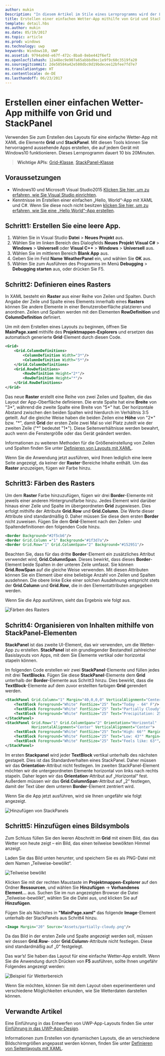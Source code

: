 ```yaml
---
author: mukin
Description: "In diesem Artikel im Stile eines Lernprogramms wird der Leser durch die Schrittezum Erstellen einer grundlegenden Anwendungsbenutzeroberfläche geführt. Es erläutert und veranschaulicht die Verwendung von Grid und StackPanel, zwei der häufigsten XAML-Elemente."
title: Erstellen einer einfachen Wetter-App mithilfe von Grid und StackPanel
template: detail.hbs
ms.author: mukin
ms.date: 05/19/2017
ms.topic: article
ms.prod: windows
ms.technology: uwp
keywords: Windows10, UWP
ms.assetid: 9794a04d-e67f-472c-8ba8-8ebe442f6ef2
ms.openlocfilehash: 12a48ec9e907a65abbbd9ec1e9f9c60c3519fa20
ms.sourcegitcommit: 2de58584a42e580dbc0d19bdecee12bfee7fd7e7
ms.translationtype: HT
ms.contentlocale: de-DE
ms.lasthandoff: 06/23/2017
---
```

# <a name="create-a-simple-weather-app-by-using-grid-and-stackpanel"></a>Erstellen einer einfachen Wetter-App mithilfe von Grid und StackPanel

Verwenden Sie zum Erstellen des Layouts für eine einfache Wetter-App mit XAML die Elemente **Grid** und **StackPanel**. Mit diesen Tools können Sie hervorragend aussehende Apps erstellen, die auf jedem Gerät mit Windows10 funktionieren. Dieses Lernprogramm dauert 10 bis 20Minuten.

> **Wichtige APIs**: [Grid-Klasse](https://docs.microsoft.com/en-us/uwp/api/windows.ui.xaml.controls.grid), [StackPanel-Klasse](https://docs.microsoft.com/en-us/uwp/api/windows.ui.xaml.controls.stackpanel)

## <a name="prerequisites"></a>Voraussetzungen
- Windows10 und Microsoft Visual Studio2015 [Klicken Sie hier, um zu erfahren, wie Sie Visual Studio einrichten](../get-started/get-set-up.md).
- Kenntnisse im Erstellen einer einfachen „Hello, World“-App mit XAML und C#. Wenn Sie diese noch nicht besitzen [klicken Sie hier, um zu erfahren, wie Sie eine „Hello World“-App erstellen](https://msdn.microsoft.com/windows/uwp/get-started/create-a-hello-world-app-xaml-universal).

## <a name="step-1-create-a-blank-app"></a>Schritt1: Erstellen Sie eine leere App.
1. Wählen Sie in Visual Studio **Datei** > **Neues Projekt** aus.
2. Wählen Sie im linken Bereich des Dialogfelds **Neues Projekt** **Visual C#** > **Windows** > **Universell** oder **Visual C++** > **Windows** > **Universell** aus.
3. Wählen Sie im mittleren Bereich **Blank App** aus.
4. Geben Sie im Feld **Name** **WeatherPanel** ein, und wählen Sie **OK** aus.
5. Wählen Sie zum Ausführen des Programms im Menü **Debugging** > **Debugging starten** aus, oder drücken Sie F5.

## <a name="step-2-define-a-grid"></a>Schritt2: Definieren eines Rasters
In XAML besteht ein **Raster** aus einer Reihe von Zeilen und Spalten. Durch Angabe der Zeile und Spalte eines Elements innerhalb eines **Rasters** können Sie andere Elemente in einer Benutzeroberfläche platzieren und anordnen. Zeilen und Spalten werden mit den Elementen **RowDefinition** und **ColumnDefinition** definiert.

Um mit dem Erstellen eines Layouts zu beginnen, öffnen Sie **MainPage.xaml** mithilfe des **Projektmappen-Explorers** und ersetzen das automatisch generierte **Grid**-Element durch diesen Code.

```xml
<Grid>
    <Grid.ColumnDefinitions>
        <ColumnDefinition Width="3*"/>
        <ColumnDefinition Width="5*"/>
    </Grid.ColumnDefinitions>
    <Grid.RowDefinitions>
        <RowDefinition Height="2*"/>
        <RowDefinition Height="*"/>
    </Grid.RowDefinitions>
</Grid>
```

Das neue **Raster** erstellt eine Reihe von zwei Zeilen und Spalten, die das Layout der App-Oberfläche definieren. Die erste Spalte hat eine **Breite** von "3\*", während die zweite Spalte eine Breite von "5\*" hat. Der horizontale Abstand zwischen den beiden Spalten wird hierdurch im Verhältnis 3:5 geteilt. Auf die gleiche Weise haben die beiden Zeilen eine **Höhe** von "2\*" bzw. "\*", damit **Grid** der ersten Zeile zwei Mal so viel Platz zuteilt wie der zweiten Zeile ("\*" bedeutet "1\*"). Diese Seitenverhältnisse werden bewahrt, auch wenn die Fenstergröße oder das Gerät geändert werden.

Informationen zu weiteren Methoden für die Größeneinstellung von Zeilen und Spalten finden Sie unter [Definieren von Layouts mit XAML](https://msdn.microsoft.com/windows/uwp/layout/layouts-with-xaml#layout-properties).

Wenn Sie die Anwendung jetzt ausführen, wird Ihnen lediglich eine leere Seite angezeigt, da keiner der **Raster**-Bereiche Inhalte enthält. Um das **Raster** anzuzeigen, fügen wir Farbe hinzu.

## <a name="step-3-color-the-grid"></a>Schritt3: Färben des Rasters
Um dem **Raster** Farbe hinzuzufügen, fügen wir drei **Border**-Elemente mit jeweils einer anderen Hintergrundfarbe hinzu. Jedes Element wird darüber hinaus einer Zeile und Spalte im übergeordneten **Grid** zugewiesen. Dies erfolgt mithilfe der Attribute **Grid.Row** und **Grid.Column**. Die Werte dieser Attribute sind standardmäßig 0. Daher müssen Sie diese dem ersten **Border** nicht zuweisen. Fügen Sie dem **Grid**-Element nach den Zeilen- und Spaltendefinitionen den folgenden Code hinzu.

```xml
<Border Background="#2f5cb6"/>
<Border Grid.Column ="1" Background="#1f3d7a"/>
<Border Grid.Row="1" Grid.ColumnSpan="2" Background="#152951"/>
```

Beachten Sie, dass für das dritte **Border**-Element ein zusätzliches Attribut verwendet wird, **Grid.ColumnSpan**. Dieses bewirkt, dass dieses **Border**-Element beide Spalten in der unteren Zeile umfasst. Sie können **Grid.RowSpan** auf die gleiche Weise verwenden. Mit diesen Attributen können Sie ein Element über eine beliebige Anzahl von Zeilen und Spalten ausdehnen. Die obere linke Ecke einer solchen Ausdehnung entspricht stets der **Grid.Column** und **Grid.Row**, die in den Elementattributen angegeben werden.

Wenn Sie die App ausführen, sieht das Ergebnis wie folgt aus.

![Färben des Rasters](images/grid-weather-1.png)

## <a name="step-4-organize-content-by-using-stackpanel-elements"></a>Schritt4: Organisieren von Inhalten mithilfe von StackPanel-Elementen
**StackPanel** ist das zweite UI-Element, das wir verwenden, um die Wetter-App zu erstellen. **StackPanel** ist ein grundlegender Bestandteil zahlreicher Basislayouts von Apps, mit dem Sie Elemente vertikal oder horizontal stapeln können.

Im folgenden Code erstellen wir zwei **StackPanel**-Elemente und füllen jedes mit drei **TextBlocks**. Fügen Sie diese **StackPanel**-Elemente dem **Grid** unterhalb der **Border**-Elemente aus Schritt3 hinzu. Dies bewirkt, dass die **TextBlock**-Elemente auf dem zuvor erstellten farbigen **Grid** gerendert werden.

```xml
<StackPanel Grid.Column="1" Margin="40,0,0,0" VerticalAlignment="Center">
    <TextBlock Foreground="White" FontSize="25" Text="Today - 64° F"/>
    <TextBlock Foreground="White" FontSize="25" Text="Partially Cloudy"/>
    <TextBlock Foreground="White" FontSize="25" Text="Precipitation: 25%"/>
</StackPanel>
<StackPanel Grid.Row="1" Grid.ColumnSpan="2" Orientation="Horizontal"
            HorizontalAlignment="Center" VerticalAlignment="Center">
    <TextBlock Foreground="White" FontSize="25" Text="High: 66°" Margin="0,0,20,0"/>
    <TextBlock Foreground="White" FontSize="25" Text="Low: 43°" Margin="0,0,20,0"/>
    <TextBlock Foreground="White" FontSize="25" Text="Feels like: 63°"/>
</StackPanel>
```

Im ersten **Stackpanel** wird jeder **TextBlock** vertikal unterhalb des nächsten gestapelt. Dies ist das Standardverhalten eines StackPanel. Daher müssen wir das **Orientation**-Attribut nicht festlegen. Im zweiten StackPanel-Element möchten wir die untergeordneten Elemente horizontal von links nach rechts stapeln. Daher legen wir das **Orientation**-Attribut auf „Horizontal“ fest. Außerdem müssen wir das **Grid.ColumnSpan**-Attribut auf „2“ festlegen, damit der Text über dem unteren **Border**-Element zentriert wird.

Wenn Sie die App jetzt ausführen, wird sie Ihnen ungefähr wie folgt angezeigt.

![Hinzufügen von StackPanels](images/grid-weather-2.png)

## <a name="step-5-add-an-image-icon"></a>Schritt5: Hinzufügen eines Bildsymbols

Zum Schluss füllen Sie den leeren Abschnitt im **Grid** mit einem Bild, das das Wetter von heute zeigt – ein Bild, das einen teilweise bewölkten Himmel anzeigt.

Laden Sie das Bild unten herunter, und speichern Sie es als PNG-Datei mit dem Namen „Teilweise-bewölkt“.

![Teilweise bewölkt](images/partially-cloudy.PNG)

Klicken Sie mit der rechten Maustaste im **Projektmappen-Explorer** auf den Ordner **Ressourcen**, und wählen Sie **Hinzufügen** -> **Vorhandenes Element...** aus. Suchen Sie im nun angezeigten Browser die Datei „Teilweise-bewölkt“, wählen Sie die Datei aus, und klicken Sie auf **Hinzufügen**.

Fügen Sie als Nächstes in **"MainPage.xaml"** das folgende **Image**-Element unterhalb der StackPanels aus Schritt4 hinzu.

```xml
<Image Margin="20" Source="Assets/partially-cloudy.png"/>
```

Da das Bild in der ersten Zeile und Spalte angezeigt werden soll, müssen wir dessen **Grid.Row**- oder **Grid.Column**-Attribute nicht festlegen. Diese sind standardmäßig auf „0“ festgelegt.

Das war’s! Sie haben das Layout für eine einfache Wetter-App erstellt. Wenn Sie die Anwendung durch Drücken von **F5** ausführen, sollte Ihnen ungefähr Folgendes angezeigt werden:

![Beispiel für Wetterbereich](images/grid-weather-3.PNG)

Wenn Sie möchten, können Sie mit dem Layout oben experimentieren und verschiedene Möglichkeiten erkunden, wie Sie Wetterdaten darstellen können.

## <a name="related-articles"></a>Verwandte Artikel
Eine Einführung in das Entwerfen von UWP-App-Layouts finden Sie unter [Einführung in das UWP-App-Design](https://msdn.microsoft.com/windows/uwp/layout/design-and-ui-intro).

Informationen zum Erstellen von dynamischen Layouts, die an verschiedene Bildschirmgrößen angepasst werden können, finden Sie unter [Definieren von Seitenlayouts mit XAML](https://msdn.microsoft.com/windows/uwp/layout/layouts-with-xaml).
